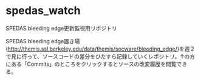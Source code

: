 spedas_watch
============

SPEDAS bleeding edge更新監視用リポジトリ

SPEDAS bleeding edge置き場(http://themis.ssl.berkeley.edu/data/themis/socware/bleeding_edge/)を週２で見に行って、ソースコードの差分をひたすら記録していくレポジトリ。↑の方にある「Commits」のところをクリックするとソースの改変履歴を閲覧できる。
